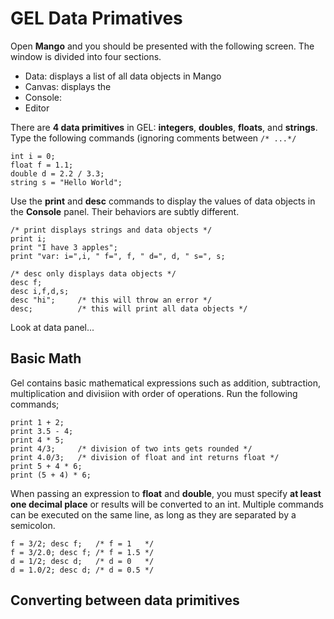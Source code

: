 # GEL Data Primatives

Open **Mango** and you should be presented with the following screen. The window is divided into four sections. 

* Data: displays a list of all data objects in Mango 
* Canvas: displays the
* Console:
* Editor

There are **4 data primitives** in GEL: **integers**, **doubles**, **floats**, and **strings**. Type the following commands (ignoring comments between ```/* ...*/```

```
int i = 0; 
float f = 1.1;
double d = 2.2 / 3.3;
string s = "Hello World";
```

Use the **print** and **desc** commands to display the values of data objects in the **Console** panel. Their behaviors are subtly different.

```
/* print displays strings and data objects */
print i;
print "I have 3 apples";
print "var: i=",i, " f=", f, " d=", d, " s=", s;

/* desc only displays data objects */
desc f;
desc i,f,d,s;
desc "hi";     /* this will throw an error */
desc;          /* this will print all data objects */
```

Look at data panel...

## Basic Math

Gel contains basic mathematical expressions such as addition, subtraction, multiplication and divisiion with order of operations. Run the following commands;

```
print 1 + 2;
print 3.5 - 4;
print 4 * 5;
print 4/3;     /* division of two ints gets rounded */
print 4.0/3;   /* division of float and int returns float */
print 5 + 4 * 6;
print (5 + 4) * 6;
```
When passing an expression to **float** and **double**, you must specify **at least one decimal place** or results will be converted to an int. Multiple commands can be executed on the same line, as long as they are separated by a semicolon.

```
f = 3/2; desc f;   /* f = 1   */
f = 3/2.0; desc f; /* f = 1.5 */
d = 1/2; desc d;   /* d = 0   */
d = 1.0/2; desc d; /* d = 0.5 */
```

## Converting between data primitives



